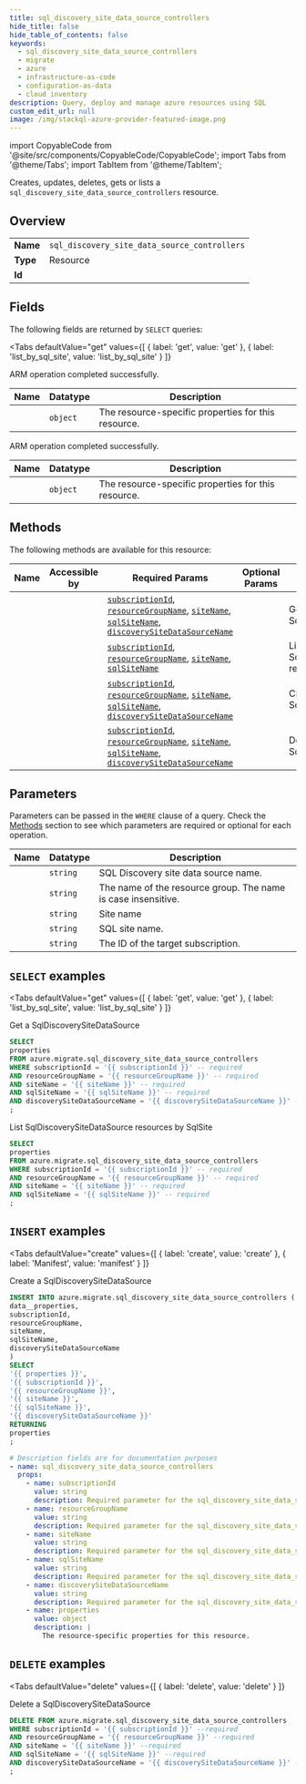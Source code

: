 ```yaml
--- 
title: sql_discovery_site_data_source_controllers
hide_title: false
hide_table_of_contents: false
keywords:
  - sql_discovery_site_data_source_controllers
  - migrate
  - azure
  - infrastructure-as-code
  - configuration-as-data
  - cloud inventory
description: Query, deploy and manage azure resources using SQL
custom_edit_url: null
image: /img/stackql-azure-provider-featured-image.png
---
```


import CopyableCode from '@site/src/components/CopyableCode/CopyableCode';
import Tabs from '@theme/Tabs';
import TabItem from '@theme/TabItem';

Creates, updates, deletes, gets or lists a <code>sql_discovery_site_data_source_controllers</code> resource.

## Overview
<table><tbody>
<tr><td><b>Name</b></td><td><code>sql_discovery_site_data_source_controllers</code></td></tr>
<tr><td><b>Type</b></td><td>Resource</td></tr>
<tr><td><b>Id</b></td><td><CopyableCode code="azure.migrate.sql_discovery_site_data_source_controllers" /></td></tr>
</tbody></table>

## Fields

The following fields are returned by `SELECT` queries:

<Tabs
    defaultValue="get"
    values={[
        { label: 'get', value: 'get' },
        { label: 'list_by_sql_site', value: 'list_by_sql_site' }
    ]}
>
<TabItem value="get">

ARM operation completed successfully.

<table>
<thead>
    <tr>
    <th>Name</th>
    <th>Datatype</th>
    <th>Description</th>
    </tr>
</thead>
<tbody>
<tr>
    <td><CopyableCode code="properties" /></td>
    <td><code>object</code></td>
    <td>The resource-specific properties for this resource.</td>
</tr>
</tbody>
</table>
</TabItem>
<TabItem value="list_by_sql_site">

ARM operation completed successfully.

<table>
<thead>
    <tr>
    <th>Name</th>
    <th>Datatype</th>
    <th>Description</th>
    </tr>
</thead>
<tbody>
<tr>
    <td><CopyableCode code="properties" /></td>
    <td><code>object</code></td>
    <td>The resource-specific properties for this resource.</td>
</tr>
</tbody>
</table>
</TabItem>
</Tabs>

## Methods

The following methods are available for this resource:

<table>
<thead>
    <tr>
    <th>Name</th>
    <th>Accessible by</th>
    <th>Required Params</th>
    <th>Optional Params</th>
    <th>Description</th>
    </tr>
</thead>
<tbody>
<tr>
    <td><a href="#get"><CopyableCode code="get" /></a></td>
    <td><CopyableCode code="select" /></td>
    <td><a href="#parameter-subscriptionId"><code>subscriptionId</code></a>, <a href="#parameter-resourceGroupName"><code>resourceGroupName</code></a>, <a href="#parameter-siteName"><code>siteName</code></a>, <a href="#parameter-sqlSiteName"><code>sqlSiteName</code></a>, <a href="#parameter-discoverySiteDataSourceName"><code>discoverySiteDataSourceName</code></a></td>
    <td></td>
    <td>Get a SqlDiscoverySiteDataSource</td>
</tr>
<tr>
    <td><a href="#list_by_sql_site"><CopyableCode code="list_by_sql_site" /></a></td>
    <td><CopyableCode code="select" /></td>
    <td><a href="#parameter-subscriptionId"><code>subscriptionId</code></a>, <a href="#parameter-resourceGroupName"><code>resourceGroupName</code></a>, <a href="#parameter-siteName"><code>siteName</code></a>, <a href="#parameter-sqlSiteName"><code>sqlSiteName</code></a></td>
    <td></td>
    <td>List SqlDiscoverySiteDataSource resources by SqlSite</td>
</tr>
<tr>
    <td><a href="#create"><CopyableCode code="create" /></a></td>
    <td><CopyableCode code="insert" /></td>
    <td><a href="#parameter-subscriptionId"><code>subscriptionId</code></a>, <a href="#parameter-resourceGroupName"><code>resourceGroupName</code></a>, <a href="#parameter-siteName"><code>siteName</code></a>, <a href="#parameter-sqlSiteName"><code>sqlSiteName</code></a>, <a href="#parameter-discoverySiteDataSourceName"><code>discoverySiteDataSourceName</code></a></td>
    <td></td>
    <td>Create a SqlDiscoverySiteDataSource</td>
</tr>
<tr>
    <td><a href="#delete"><CopyableCode code="delete" /></a></td>
    <td><CopyableCode code="delete" /></td>
    <td><a href="#parameter-subscriptionId"><code>subscriptionId</code></a>, <a href="#parameter-resourceGroupName"><code>resourceGroupName</code></a>, <a href="#parameter-siteName"><code>siteName</code></a>, <a href="#parameter-sqlSiteName"><code>sqlSiteName</code></a>, <a href="#parameter-discoverySiteDataSourceName"><code>discoverySiteDataSourceName</code></a></td>
    <td></td>
    <td>Delete a SqlDiscoverySiteDataSource</td>
</tr>
</tbody>
</table>

## Parameters

Parameters can be passed in the `WHERE` clause of a query. Check the [Methods](#methods) section to see which parameters are required or optional for each operation.

<table>
<thead>
    <tr>
    <th>Name</th>
    <th>Datatype</th>
    <th>Description</th>
    </tr>
</thead>
<tbody>
<tr id="parameter-discoverySiteDataSourceName">
    <td><CopyableCode code="discoverySiteDataSourceName" /></td>
    <td><code>string</code></td>
    <td>SQL Discovery site data source name.</td>
</tr>
<tr id="parameter-resourceGroupName">
    <td><CopyableCode code="resourceGroupName" /></td>
    <td><code>string</code></td>
    <td>The name of the resource group. The name is case insensitive.</td>
</tr>
<tr id="parameter-siteName">
    <td><CopyableCode code="siteName" /></td>
    <td><code>string</code></td>
    <td>Site name</td>
</tr>
<tr id="parameter-sqlSiteName">
    <td><CopyableCode code="sqlSiteName" /></td>
    <td><code>string</code></td>
    <td>SQL site name.</td>
</tr>
<tr id="parameter-subscriptionId">
    <td><CopyableCode code="subscriptionId" /></td>
    <td><code>string</code></td>
    <td>The ID of the target subscription.</td>
</tr>
</tbody>
</table>

## `SELECT` examples

<Tabs
    defaultValue="get"
    values={[
        { label: 'get', value: 'get' },
        { label: 'list_by_sql_site', value: 'list_by_sql_site' }
    ]}
>
<TabItem value="get">

Get a SqlDiscoverySiteDataSource

```sql
SELECT
properties
FROM azure.migrate.sql_discovery_site_data_source_controllers
WHERE subscriptionId = '{{ subscriptionId }}' -- required
AND resourceGroupName = '{{ resourceGroupName }}' -- required
AND siteName = '{{ siteName }}' -- required
AND sqlSiteName = '{{ sqlSiteName }}' -- required
AND discoverySiteDataSourceName = '{{ discoverySiteDataSourceName }}' -- required
;
```
</TabItem>
<TabItem value="list_by_sql_site">

List SqlDiscoverySiteDataSource resources by SqlSite

```sql
SELECT
properties
FROM azure.migrate.sql_discovery_site_data_source_controllers
WHERE subscriptionId = '{{ subscriptionId }}' -- required
AND resourceGroupName = '{{ resourceGroupName }}' -- required
AND siteName = '{{ siteName }}' -- required
AND sqlSiteName = '{{ sqlSiteName }}' -- required
;
```
</TabItem>
</Tabs>


## `INSERT` examples

<Tabs
    defaultValue="create"
    values={[
        { label: 'create', value: 'create' },
        { label: 'Manifest', value: 'manifest' }
    ]}
>
<TabItem value="create">

Create a SqlDiscoverySiteDataSource

```sql
INSERT INTO azure.migrate.sql_discovery_site_data_source_controllers (
data__properties,
subscriptionId,
resourceGroupName,
siteName,
sqlSiteName,
discoverySiteDataSourceName
)
SELECT 
'{{ properties }}',
'{{ subscriptionId }}',
'{{ resourceGroupName }}',
'{{ siteName }}',
'{{ sqlSiteName }}',
'{{ discoverySiteDataSourceName }}'
RETURNING
properties
;
```
</TabItem>
<TabItem value="manifest">

```yaml
# Description fields are for documentation purposes
- name: sql_discovery_site_data_source_controllers
  props:
    - name: subscriptionId
      value: string
      description: Required parameter for the sql_discovery_site_data_source_controllers resource.
    - name: resourceGroupName
      value: string
      description: Required parameter for the sql_discovery_site_data_source_controllers resource.
    - name: siteName
      value: string
      description: Required parameter for the sql_discovery_site_data_source_controllers resource.
    - name: sqlSiteName
      value: string
      description: Required parameter for the sql_discovery_site_data_source_controllers resource.
    - name: discoverySiteDataSourceName
      value: string
      description: Required parameter for the sql_discovery_site_data_source_controllers resource.
    - name: properties
      value: object
      description: |
        The resource-specific properties for this resource.
```
</TabItem>
</Tabs>


## `DELETE` examples

<Tabs
    defaultValue="delete"
    values={[
        { label: 'delete', value: 'delete' }
    ]}
>
<TabItem value="delete">

Delete a SqlDiscoverySiteDataSource

```sql
DELETE FROM azure.migrate.sql_discovery_site_data_source_controllers
WHERE subscriptionId = '{{ subscriptionId }}' --required
AND resourceGroupName = '{{ resourceGroupName }}' --required
AND siteName = '{{ siteName }}' --required
AND sqlSiteName = '{{ sqlSiteName }}' --required
AND discoverySiteDataSourceName = '{{ discoverySiteDataSourceName }}' --required
;
```
</TabItem>
</Tabs>
